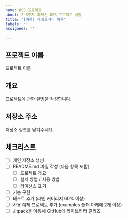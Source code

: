 ```yaml
---
name: OSS 프로젝트
about: 2~3주차 과제인 OSS 프로젝트 설명
title: "[이름] 라이브러리 이름"
labels: ''
assignees: ''

---
```


## 프로젝트 이름

프로젝트 이름

## 개요

프로젝트에 관한 설명을 작성합니다.

## 저장소 주소

저장소 링크를 남겨주세요.

## 체크리스트

- [ ] 개인 저장소 생성
- [ ] README.md 파일 작성 (다음 항목 포함)
  - [ ] 프로젝트 개요
  - [ ] 설치 방법 / 사용 방법
  - [ ] 라이선스 표기
- [ ] 기능 구현
- [ ] 테스트 추가 (라인 커버리지 60% 이상)
- [ ] 사용 예제 프로젝트 추가 (examples 폴더 아래에 2개 이상)
- [ ] Jitpack을 이용해 GitHub에 라이브러리 릴리즈
